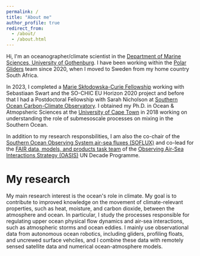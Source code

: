 ```yaml
---
permalink: /
title: "About me"
author_profile: true
redirect_from: 
  - /about/
  - /about.html
---
```


Hi, I'm an oceanographer/climate scientist in the [Department of Marine Sciences, University of Gothenburg](https://www.gu.se/en/marina-vetenskaper). I have been working within the [Polar Gliders](www.sebswart.com) team since 2020, when I moved to Sweden from my home country South Africa. 

In 2023, I completed a [Marie Skłodowska-Curie Fellowship](https://cordis.europa.eu/project/id/101032683/reporting) working with Sebastiaan Swart and the SO-CHIC EU Horizon 2020 project and before that I had a Postdoctoral Fellowship with Sarah Nicholson at [Southern Ocean Carbon-Climate Observatory](http://socco.org.za/). I obtained my Ph.D. in Ocean & Atmopsheric Sciences at the [University of Cape Town](https://science.uct.ac.za/department-oceanography) in 2018 working on understanding the role of submesoscale processes on mixing in the Southern Ocean. 

In addition to my research responsbilities, I am also the co-chair of the [Southern Ocean Observing System air-sea fluxes (SOFLUX)](https://soos.aq/activities/cwg/soflux) and co-lead for the [FAIR data, models, and products task team](https://airseaobs.org/FAIR-data) of the [Observing Air-Sea Interactions Strategy (OASIS)](https://airseaobs.org/) UN Decade Programme.

My research
======
My main research interest is the ocean's role in climate. My goal is to contribute to improved knowledge on the movement of climate-relevant properties, such as heat, moisture, and carbon dioxide, between the atmosphere and ocean. In particular, I study the processes responsible for regulating upper ocean physical flow dynamics and air-sea interactions, such as atmospheric storms and ocean eddies. I mainly use observational data from autonomous ocean robotics, including gliders, profiling floats, and uncrewed surface vehciles, and I combine these data with remotely sensed satellite data and numerical ocean-atmosphere models. 

